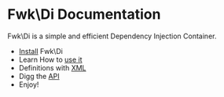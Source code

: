 # Fwk\Di Documentation

Fwk\Di is a simple and efficient Dependency Injection Container.

* [Install](./install.md) Fwk\Di
* Learn How to [use it](./usage.md)
* Definitions with [XML](./xml.md)
* Digg the [API](./api.md)
* Enjoy!

